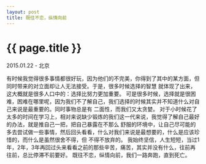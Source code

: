 ```yaml
---
layout: post
title: 既往不恋，纵情向前
---
```


{{ page.title }}
================

<p class="meta"> 2015.01.22 - 北京</p>
有时候我觉得很多事情都很好玩，因为他们的不完美，你得到了其中的某方面，但同时带来的对立面却让人无法接受。于是，很多时候选择的智慧
就体现了出来，这大概就是很多人口中的：选择比努力更加重要。
可是很多时候，选择就是很困难，困难在哪里呢，因为我们不了解自己，我们选择的时候其实并不知道什么对自己来说是最重要的。同时事物总是有
二面性，而我们又太贪婪。
对于小时候花了太多的时间在学习上，相对来说缺少锻炼的我们这一代来说，我觉得了解自己最好的办法，就是推自己一把，把自己暴露在不那么
舒服的环境中，让自己尽可能的多去尝试做一些事情，然后回头看看，什么对我们来说是最想要的，什么是应该珍惜的，而什么是虽然很舍不得，但
不得不放弃的。
我始终坚信，人生短短，当过1年，2年，3年再回过头来看看之前的那些辛苦，痛苦，其实并没有什么，往前再往前，总比停滞不前要好。
既往不恋，纵情向前，我们一路奔跑，直到死亡。
